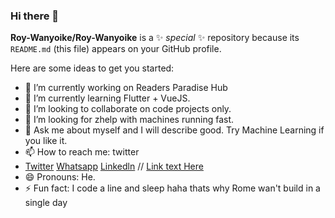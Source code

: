 ### Hi there 👋


**Roy-Wanyoike/Roy-Wanyoike** is a ✨ _special_ ✨ repository because its `README.md` (this file) appears on your GitHub profile.

Here are some ideas to get you started:

- 🔭 I’m currently working on Readers Paradise Hub
- 🌱 I’m currently learning Flutter + VueJS.
- 👯 I’m looking to collaborate on code projects only.
- 🤔 I’m looking for zhelp with machines running fast. 
- 💬 Ask me about myself and I will describe good. Try Machine Learning if you like it.
- 📫 How to reach me: twitter 
- [Twitter](https://twitter.com/WanyoikeRoy)
[Whatsapp](https://wa.me/254706103000)
[Linkedln](https://www.linkedin.com/in/roywanyoike/)
// [Link text Here](https://link-url-here.org)
- 😄 Pronouns: He.
- ⚡ Fun fact: I code a line and sleep haha
thats why Rome wan't build in a single day
 

